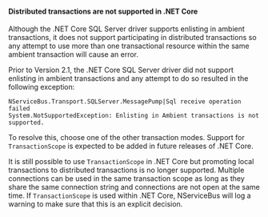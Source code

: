 
#### Distributed transactions are not supported in .NET Core

Although the .NET Core SQL Server driver supports enlisting in ambient transactions, it does not support participating in distributed transactions so any attempt to use more than one transactional resource within the same ambient transaction will cause an error.

Prior to Version 2.1, the .NET Core SQL Server driver did not support enlisting in ambient transactions and any attempt to do so resulted in the following exception:

```
NServiceBus.Transport.SQLServer.MessagePump|Sql receive operation failed
System.NotSupportedException: Enlisting in Ambient transactions is not supported.
```

To resolve this, choose one of the other transaction modes. Support for `TransactionScope` is expected to be added in future releases of .NET Core.

It is still possible to use `TransactionScope` in .NET Core but promoting local transactions to distributed transactions is no longer supported. Multiple connections can be used in the same transaction scope as long as they share the same connection string and connections are not open at the same time. If `TransactionScope` is used within .NET Core, NServiceBus will log a warning to make sure that this is an explicit decision.
